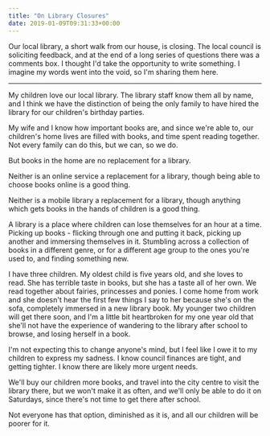 ```yaml
---
title: "On Library Closures"
date: 2019-01-09T09:31:33+00:00
---
```


Our local library, a short walk from our house, is closing. The local
council is soliciting feedback, and at the end of a long series of
questions there was a comments box. I thought I'd take the
opportunity to write something. I imagine my words went into the
void, so I'm sharing them here.

---

My children love our local library. The library staff know them all
by name, and I think we have the distinction of being the only
family to have hired the library for our children's birthday
parties.

My wife and I know how important books are, and since we're able
to, our children's home lives are filled with books, and time spent
reading together. Not every family can do this, but we can, so we
do.

But books in the home are no replacement for a library.

Neither is an online service a replacement for a library, though
being able to choose books online is a good thing.

Neither is a mobile library a replacement for a library, though
anything which gets books in the hands of children is a good thing.

A library is a place where children can lose themselves for an hour
at a time. Picking up books - flicking through one and putting it
back, picking up another and immersing themselves in it. Stumbling
across a collection of books in a different genre, or for a
different age group to the ones you're used to, and finding
something new.

I have three children. My oldest child is five years old, and she
loves to read. She has terrible taste in books, but she has a taste
all of her own. We read together about fairies, princesses and
ponies. I come home from work and she doesn't hear the first few
things I say to her because she's on the sofa, completely immersed
in a new library book. My younger two children will get there soon,
and I'm a little bit heartbroken for my one year old that she'll
not have the experience of wandering to the library after school to
browse, and losing herself in a book.

I'm not expecting this to change anyone's mind, but I feel like I
owe it to my children to express my sadness. I know council
finances are tight, and getting tighter. I know there are likely
more urgent needs.

We'll buy our children more books, and travel into the city centre
to visit the library there, but we won't make it as often, and
we'll only be able to do it on Saturdays, since there's not time to
get there after school.

Not everyone has that option, diminished as it is, and all our
children will be poorer for it.
